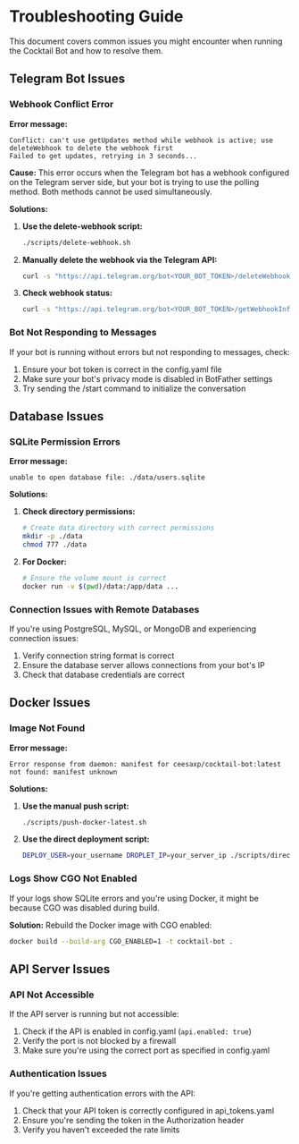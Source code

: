 # Troubleshooting Guide

This document covers common issues you might encounter when running the Cocktail Bot and how to resolve them.

## Telegram Bot Issues

### Webhook Conflict Error

**Error message:**
```
Conflict: can't use getUpdates method while webhook is active; use deleteWebhook to delete the webhook first
Failed to get updates, retrying in 3 seconds...
```

**Cause:**
This error occurs when the Telegram bot has a webhook configured on the Telegram server side, but your bot is trying to use the polling method. Both methods cannot be used simultaneously.

**Solutions:**

1. **Use the delete-webhook script:**
   ```bash
   ./scripts/delete-webhook.sh
   ```
   
2. **Manually delete the webhook via the Telegram API:**
   ```bash
   curl -s "https://api.telegram.org/bot<YOUR_BOT_TOKEN>/deleteWebhook"
   ```

3. **Check webhook status:**
   ```bash
   curl -s "https://api.telegram.org/bot<YOUR_BOT_TOKEN>/getWebhookInfo"
   ```

### Bot Not Responding to Messages

If your bot is running without errors but not responding to messages, check:

1. Ensure your bot token is correct in the config.yaml file
2. Make sure your bot's privacy mode is disabled in BotFather settings
3. Try sending the /start command to initialize the conversation

## Database Issues

### SQLite Permission Errors

**Error message:**
```
unable to open database file: ./data/users.sqlite
```

**Solutions:**

1. **Check directory permissions:**
   ```bash
   # Create data directory with correct permissions
   mkdir -p ./data
   chmod 777 ./data
   ```

2. **For Docker:**
   ```bash
   # Ensure the volume mount is correct
   docker run -v $(pwd)/data:/app/data ...
   ```

### Connection Issues with Remote Databases

If you're using PostgreSQL, MySQL, or MongoDB and experiencing connection issues:

1. Verify connection string format is correct
2. Ensure the database server allows connections from your bot's IP
3. Check that database credentials are correct

## Docker Issues

### Image Not Found

**Error message:**
```
Error response from daemon: manifest for ceesaxp/cocktail-bot:latest not found: manifest unknown
```

**Solutions:**

1. **Use the manual push script:**
   ```bash
   ./scripts/push-docker-latest.sh
   ```

2. **Use the direct deployment script:**
   ```bash
   DEPLOY_USER=your_username DROPLET_IP=your_server_ip ./scripts/direct-deploy.sh
   ```

### Logs Show CGO Not Enabled

If your logs show SQLite errors and you're using Docker, it might be because CGO was disabled during build.

**Solution:**
Rebuild the Docker image with CGO enabled:
```bash
docker build --build-arg CGO_ENABLED=1 -t cocktail-bot .
```

## API Server Issues

### API Not Accessible

If the API server is running but not accessible:

1. Check if the API is enabled in config.yaml (`api.enabled: true`)
2. Verify the port is not blocked by a firewall
3. Make sure you're using the correct port as specified in config.yaml

### Authentication Issues

If you're getting authentication errors with the API:

1. Check that your API token is correctly configured in api_tokens.yaml
2. Ensure you're sending the token in the Authorization header
3. Verify you haven't exceeded the rate limits